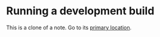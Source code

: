 # Running a development build
This is a clone of a note. Go to its [primary location](../Building%20and%20deployment/Running%20a%20development%20build.md).